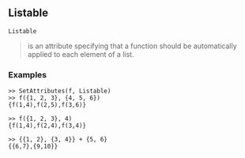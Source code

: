 ## Listable

```
Listable
```

> is an attribute specifying that a function should be automatically applied to each element of a list.
		
### Examples

```
>> SetAttributes(f, Listable)    
>> f({1, 2, 3}, {4, 5, 6})    
{f(1,4),f(2,5),f(3,6)}     
 
>> f({1, 2, 3}, 4)    
{f(1,4),f(2,4),f(3,4)}    
 
>> {{1, 2}, {3, 4}} + {5, 6}    
{{6,7},{9,10}}   
```
